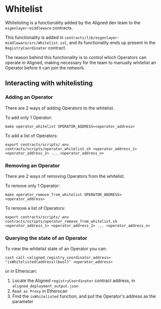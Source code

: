 # Whitelist

Whitelisting is a functionality added by the Aligned dev team to the `eigenlayer-middleware` contracts.

This functionality is added in `contracts/lib/eigenlayer-middleware/src/Whitelist.sol`, and its functionality ends up present in the `RegistryCoordinator` contract.

The reason behind this functionality is to control which Operators can operate in Aligned, making necessary for the team to manually whitelist an Operator before it can join the network.

## Interacting with whitelisting

### Adding an Operator

There are 2 ways of adding Operators to the whitelist.

To add only 1 Operator:
```
make operator_whitelist OPERATOR_ADDRESS=<operator_address>
```

To add a list of Operators:
```
export contracts/scripts/.env
contracts/scripts/operator_whitelist.sh <operator_address_1> <operator_address_2> ... <operator_address_n>
```

### Removing an Operator

There are 2 ways of removing Operators from the whitelist.

To remove only 1 Operator:
```
make operator_remove_from_whitelist OPERATOR_ADDRESS=<operator_address>
```

To remove a list of Operators:
```
export contracts/scripts/.env
contracts/scripts/operator_remove_from_whitelist.sh <operator_address_1> <operator_address_2> ... <operator_address_n>
```

### Querying the state of an Operator

To view the whitelist state of an Operator you can:

```
cast call <aligned_registry_coordinator_address> "isWhitelisted(address)(bool)" <operator_address>
```

or in Etherscan:

1. Locate the Aligned `registryCoordinator` contract address, in `aligned_deployment_output.json`
2. `Read as Proxy` in Etherscan
3. Find the `isWhitelisted` function, and put the Operator's address as the parameter
